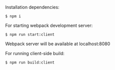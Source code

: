 
Installation dependencies:
``` shell
$ npm i
```

For starting webpack development server:
``` shell
$ npm run start:client
```
Webpack server will be available at localhost:8080

For running client-side build:
``` shell
$ npm run build:client
```